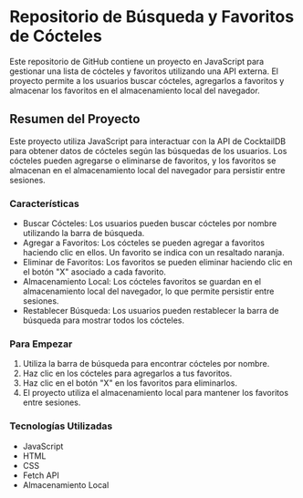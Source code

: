 # **Repositorio de Búsqueda y Favoritos de Cócteles**

Este repositorio de GitHub contiene un proyecto en JavaScript para gestionar una lista de cócteles y favoritos utilizando una API externa. El proyecto permite a los usuarios buscar cócteles, agregarlos a favoritos y almacenar los favoritos en el almacenamiento local del navegador.

## **Resumen del Proyecto**

Este proyecto utiliza JavaScript para interactuar con la API de CocktailDB para obtener datos de cócteles según las búsquedas de los usuarios. Los cócteles pueden agregarse o eliminarse de favoritos, y los favoritos se almacenan en el almacenamiento local del navegador para persistir entre sesiones.

### **Características**

- Buscar Cócteles: Los usuarios pueden buscar cócteles por nombre utilizando la barra de búsqueda.
- Agregar a Favoritos: Los cócteles se pueden agregar a favoritos haciendo clic en ellos. Un favorito se indica con un resaltado naranja.
- Eliminar de Favoritos: Los favoritos se pueden eliminar haciendo clic en el botón "X" asociado a cada favorito.
- Almacenamiento Local: Los cócteles favoritos se guardan en el almacenamiento local del navegador, lo que permite persistir entre sesiones.
- Restablecer Búsqueda: Los usuarios pueden restablecer la barra de búsqueda para mostrar todos los cócteles.

### **Para Empezar**

1. Utiliza la barra de búsqueda para encontrar cócteles por nombre.
2. Haz clic en los cócteles para agregarlos a tus favoritos.
3. Haz clic en el botón "X" en los favoritos para eliminarlos.
4. El proyecto utiliza el almacenamiento local para mantener los favoritos entre sesiones.

### **Tecnologías Utilizadas**

- JavaScript
- HTML
- CSS
- Fetch API
- Almacenamiento Local
